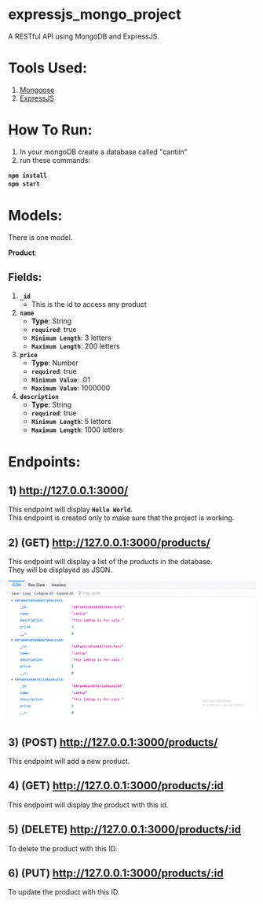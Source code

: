 # expressjs_mongo_project
A RESTful API using MongoDB and ExpressJS.


# Tools Used:

1. [Mongoose](https://www.npmjs.com/package/mongoose)
2. [ExpressJS](https://www.npmjs.com/package/express)






# How To Run:


1. In your mongoDB create a database called "cantiin"  
2. run these commands:


<b>

```bash
npm install
npm start
```

</b>





# Models:

There is one model.  

**Product**:  

## Fields:
1. **`_id`**
	- This is the id to access any product
2. **`name`**
	- **Type**: String
	- **`required`**: true
	- **`Minimum Length`**: 3 letters
	- **`Maximum Length`**: 200 letters
3. **`price`**
	- **Type**: Number
	- **`required`**: true
	- **`Minimum Value`**: .01
	- **`Maximum Value`**: 1000000
4. **`description`**
	- **Type**: String
	- **`required`**: true
	- **`Minimum Length`**: 5 letters
	- **`Maximum Length`**: 1000 letters




# Endpoints:


## 1) http://127.0.0.1:3000/
This endpoint will display **`Hello World`**.  
This endpoint is created only to make sure that the project is working.  

## 2) (GET) http://127.0.0.1:3000/products/
This endpoint will display a list of the products in the database.  
They will be displayed as JSON.  

<img src="images/list.gif">




## 3) (POST) http://127.0.0.1:3000/products/
This endpoint will add a new product.



## 4) (GET) http://127.0.0.1:3000/products/:id
This endpoint will display the product with this id.



## 5) (DELETE) http://127.0.0.1:3000/products/:id
To delete the product with this ID.


## 6) (PUT) http://127.0.0.1:3000/products/:id
To update the product with this ID.












